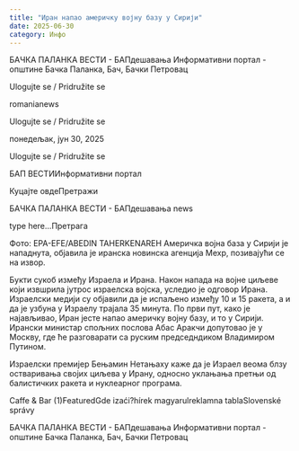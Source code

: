 ```yaml
---
title: "Иран напао америчку војну базу у Сирији"
date: 2025-06-30
category: Инфо
---
```


БАЧКА ПАЛАНКА ВЕСТИ - БАПдешавања Информативни портал - општине Бачка Паланка, Бач, Бачки Петровац

Ulogujte se / Pridružite se

romanianews

Ulogujte se / Pridružite se

понедељак, јун 30, 2025

Ulogujte se / Pridružite se

БАП ВЕСТИИнформативни портал

Куцајте овдеПретражи

БАЧКА ПАЛАНКА ВЕСТИ - БАПдешавања news

type here...Претрага

Фото: EPA-EFE/ABEDIN TAHERKENAREH
            Америчка војна база у Сирији је нападнута, објавила је иранска новинска агенција Мехр, позивајући се на извор.

Букти сукоб између Израела и Ирана. Након напада на војне циљеве који извшрила јутрос израелска војска, уследио је одговор Ирана. Израелски медији су објавили да је испаљено између 10 и 15 ракета, а и да је узбуна у Израелу трајала 35 минута.
По први пут, како је најављивао, Иран јесте напао америчку војну базу, и то у Сирији.
Ирански министар спољних послова Абас Аракчи допутовао је у Москву, где ће разговарати са руским председндиком Владимиром Путином.


Израелски премијер Бењамин Нетањаху каже да је Израел веома блзу остваривања својих циљева у Ирану, односно уклањања претњи од балистичких ракета и нуклеарног програма.

Caffe & Bar (1)FeaturedGde izaći?hírek magyarulreklamna tablaSlovenské správy

БАЧКА ПАЛАНКА ВЕСТИ - БАПдешавања Информативни портал - општине Бачка Паланка, Бач, Бачки Петровац
